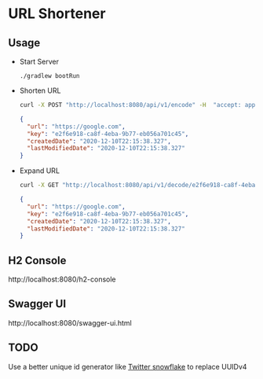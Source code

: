 # URL Shortener

## Usage
* Start Server
  ```
  ./gradlew bootRun
  ```

* Shorten URL
  ```bash
  curl -X POST "http://localhost:8080/api/v1/encode" -H  "accept: application/json" -H  "Content-Type: application/json" -d "{\"url\":\"https://google.com\"}"
  ```
  ```json
  {
    "url": "https://google.com",
    "key": "e2f6e918-ca8f-4eba-9b77-eb056a701c45",
    "createdDate": "2020-12-10T22:15:38.327",
    "lastModifiedDate": "2020-12-10T22:15:38.327"
  }
  ```

* Expand URL
  ```bash
  curl -X GET "http://localhost:8080/api/v1/decode/e2f6e918-ca8f-4eba-9b77-eb056a701c45" -H  "accept: application/json"
  ```
  ```json
  {
    "url": "https://google.com",
    "key": "e2f6e918-ca8f-4eba-9b77-eb056a701c45",
    "createdDate": "2020-12-10T22:15:38.327",
    "lastModifiedDate": "2020-12-10T22:15:38.327"
  }
  ```

## H2 Console
http://localhost:8080/h2-console

## Swagger UI
http://localhost:8080/swagger-ui.html

## TODO

Use a better unique id generator like [Twitter snowflake](https://blog.twitter.com/engineering/en_us/a/2010/announcing-snowflake.html) to replace UUIDv4